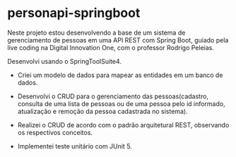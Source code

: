 # personapi-springboot

Neste projeto estou desenvolvendo a base de um sistema de gerenciamento de pessoas em uma API REST 
com Spring Boot, guiado pela live coding na Digital Innovation One, com o professor Rodrigo Peleias.

Desenvolvi usando o SpringToolSuite4.

* Criei um modelo de dados para mapear as entidades em um banco de dados.

* Desenvolvi o CRUD para o gerenciamento das pessoas(cadastro, consulta de uma lista de pessoas ou de
uma pessoa pelo id informado, atualização e remoção da pessoa cadastrada no sistema).

* Realizei o CRUD de acordo com o padrão arquitetural REST, observando os respectivos conceitos.

* Implementei teste unitário com JUnit 5.


